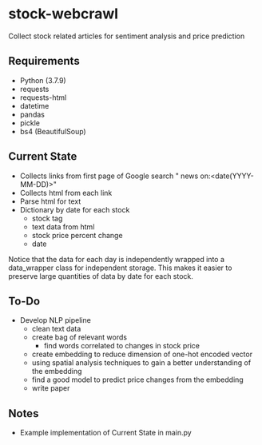 # stock-webcrawl
Collect stock related articles for sentiment analysis and price prediction
## Requirements
- Python (3.7.9)
- requests
- requests-html
- datetime
- pandas
- pickle
- bs4 (BeautifulSoup)
## Current State
- Collects links from first page of Google search "<stock-tag> news on:<date(YYYY-MM-DD)>"
- Collects html from each link
- Parse html for text
- Dictionary by date for each stock
  - stock tag
  - text data from html
  - stock price percent change
  - date    

Notice that the data for each day is independently wrapped into a data_wrapper class for independent storage.
This makes it easier to preserve large quantities of data by date for each stock.  
## To-Do
- Develop NLP pipeline
  - clean text data
  - create bag of relevant words 
    - find words correlated to changes in stock price
  - create embedding to reduce dimension of one-hot encoded vector
  - using spatial analysis techniques to gain a better understanding of the embedding
  - find a good model to predict price changes from the embedding
  - write paper
## Notes
- Example implementation of Current State in main.py
